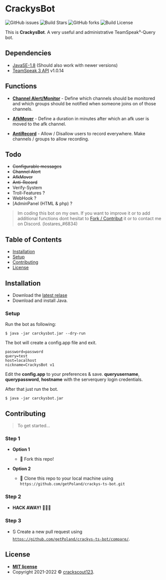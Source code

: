 


#  CrackysBot
![GitHub issues](https://img.shields.io/github/issues/getPoland/crackys-ts-bot?style=flat-square) ![Build Stars](https://img.shields.io/github/stars/getPoland/crackys-ts-bot.svg?style=flat-square) ![GitHub forks](https://img.shields.io/github/forks/getPoland/crackys-ts-bot?style=flat-square) ![Build License](https://img.shields.io/github/license/getPoland/crackys-ts-bot.svg?style=flat-square)

This is  **CrackysBot**. A very useful and administrative TeamSpeak³-Query bot.

## Dependencies

- <a href="https://www.oracle.com/de/java/technologies/javase/javase8-archive-downloads.html">JavaSE-1.8</a> (Should also work with newer versions)
- <a href="https://github.com/TheHolyWaffle/TeamSpeak-3-Java-API">TeamSpeak 3 API</a> v1.0.14 

## Functions 
- [**Channel Alert/Monitor**](https://github.com/getPoland/crackys-ts-bot/wiki/ChannelAlert)  - Define which channels should be monitored and which groups should be notified when someone joins on of those channels.

- [**AfkMover**](https://github.com/getPoland/crackys-ts-bot/wiki/AfkMover)  - Define a duration in minutes after which an afk user is moved to the afk channel. 

-  [**AntiRecord**](https://github.com/getPoland/crackys-ts-bot/wiki/AntiRecord)  -  Allow / Disallow users to record everywhere. Make channels / groups to allow recording.
## Todo

 -  ~~Configurable messages~~
 -  ~~Channel Alert~~
 -  ~~AfkMover~~
 -  ~~Anti-Record~~
 -  Verify-System
 - Troll-Features ? 
 - WebHook ?
 - [AdminPanel (HTML & php) ?


> Im coding this bot on my own. If you want to improve it or to add additional functions dont hesitat to [Fork / Contribut](#contributing) it or to contact me on Discord. (lostares_#6834)

## Table of Contents 

- [Installation](#installation)
- [Setup](#setup)
- [Contributing](#contributing)
- [License](#license)

## Installation

- Download the [latest relase](https://github.com/getPoland/crackys-ts-bot/releases)
- Download and install Java.

### Setup
Run the bot as following:
```shell
$ java -jar carckysbot.jar --dry-run
```
The bot will create a config.app file and exit.
```app
password=password
query=test
host=localhost
nickname=CrackysBot v1
```
Edit the **config.app** to your preferences & save. **queryusername**, **querypassword**, **hostname** with the serverquery login credentials.

After that just run the bot.
```shell
$ java -jar carckysbot.jar 
```

## Contributing

> To get started...

### Step 1

- **Option 1**
    - 🍴 Fork this repo!

- **Option 2**
    - 👯 Clone this repo to your local machine using `https://github.com/getPoland/crackys-ts-bot.git`

### Step 2

- **HACK AWAY!** 🔨🔨🔨

### Step 3

- 🔃 Create a new pull request using <a href="https://github.com/getPoland/crackys-ts-bot/compare/" target="_blank">`https://github.com/getPoland/crackys-ts-bot/compare/`</a>.


## License

- **[MIT license](http://opensource.org/licenses/mit-license.php)**
- Copyright 2021-2022 © <a href="https://crackscout123.de" target="_blank">crackscout123</a>.
